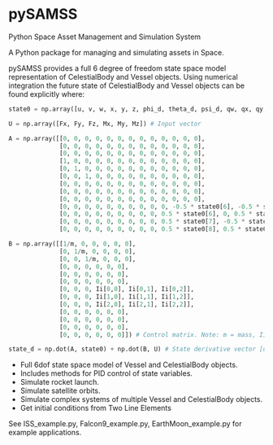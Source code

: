 # pySAMSS

Python Space Asset Management and Simulation System

A Python package for managing and simulating assets in Space.

pySAMSS provides a full 6 degree of freedom state space model representation of CelestialBody and Vessel objects. Using numerical integration the future state of CelestialBody and Vessel objects can be found explicitly where:

```python
state0 = np.array([u, v, w, x, y, z, phi_d, theta_d, psi_d, qw, qx, qy, qz]) # State vector

U = np.array([Fx, Fy, Fz, Mx, My, Mz]) # Input vector

A = np.array([[0, 0, 0, 0, 0, 0, 0, 0, 0, 0, 0, 0, 0],
              [0, 0, 0, 0, 0, 0, 0, 0, 0, 0, 0, 0, 0],
              [0, 0, 0, 0, 0, 0, 0, 0, 0, 0, 0, 0, 0],
              [1, 0, 0, 0, 0, 0, 0, 0, 0, 0, 0, 0, 0],
              [0, 1, 0, 0, 0, 0, 0, 0, 0, 0, 0, 0, 0],
              [0, 0, 1, 0, 0, 0, 0, 0, 0, 0, 0, 0, 0],
              [0, 0, 0, 0, 0, 0, 0, 0, 0, 0, 0, 0, 0],
              [0, 0, 0, 0, 0, 0, 0, 0, 0, 0, 0, 0, 0],
              [0, 0, 0, 0, 0, 0, 0, 0, 0, 0, 0, 0, 0],
              [0, 0, 0, 0, 0, 0, 0, 0, 0, 0, -0.5 * state0[6], -0.5 * state0[7], -0.5 * state0[8]],
              [0, 0, 0, 0, 0, 0, 0, 0, 0, 0.5 * state0[6], 0, 0.5 * state0[8], -0.5 * state0[7]],
              [0, 0, 0, 0, 0, 0, 0, 0, 0, 0.5 * state0[7], -0.5 * state0[8], 0, 0.5 * state0[6]],
              [0, 0, 0, 0, 0, 0, 0, 0, 0, 0.5 * state0[8], 0.5 * state0[7], -0.5 * state0[6], 0]]) # System matrix

B = np.array([[1/m, 0, 0, 0, 0, 0],
              [0, 1/m, 0, 0, 0, 0],
              [0, 0, 1/m, 0, 0, 0],
              [0, 0, 0, 0, 0, 0],
              [0, 0, 0, 0, 0, 0],
              [0, 0, 0, 0, 0, 0],
              [0, 0, 0, Ii[0,0], Ii[0,1], Ii[0,2]],
              [0, 0, 0, Ii[1,0], Ii[1,1], Ii[1,2]],
              [0, 0, 0, Ii[2,0], Ii[2,1], Ii[2,2]],
              [0, 0, 0, 0, 0, 0],
              [0, 0, 0, 0, 0, 0],
              [0, 0, 0, 0, 0, 0],
              [0, 0, 0, 0, 0, 0]]) # Control matrix. Note: m = mass, Ii = inverse inertia matrix

state_d = np.dot(A, state0) + np.dot(B, U) # State derivative vector [u_d, v_d, w_d, x_d, y_d, z_d, phi_dd, theta_dd, psi_dd, qw_d, qx_d, qy_d, qz_d]
```

- Full 6dof state space model of Vessel and CelestialBody objects.
- Includes methods for PID control of state variables.
- Simulate rocket launch.
- Simulate satellite orbits.
- Simulate complex systems of multiple Vessel and CelestialBody objects.
- Get initial conditions from Two Line Elements

See ISS_example.py, Falcon9_example.py, EarthMoon_example.py for example applications.